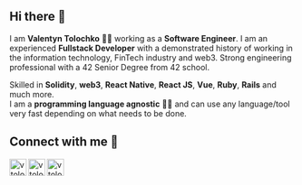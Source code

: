 ## Hi there 👋

I am **Valentyn Tolochko** 👨‍💻 working as a **Software Engineer**. I am an experienced **Fullstack Developer** with a demonstrated history of working in the information technology, FinTech industry and web3. 
Strong engineering professional with a 42 Senior Degree from 42 school.

Skilled in **Solidity**, **web3**, **React Native**, **React JS**, **Vue**, **Ruby**, **Rails** and much more.
<br />
I am a **programming language agnostic** 👨‍🎓 and can use any language/tool very fast depending on what needs to be done.

## Connect with me  📡

[<img align="left" alt="vtolochk | Twitter" height="30px" src="https://img.icons8.com/fluent/2x/twitter.png" />][twitter]
[<img align="left" alt="vtolochk | LinkedIn" height="30px" src="https://img.icons8.com/fluent/2x/linkedin.png" />][linkedin]
[<img align="left" alt="vtolochk | Instagram" height="30px" src="https://img.icons8.com/fluent/2x/instagram-new.png" />][instagram]

[twitter]: https://twitter.com/vtolochk
[linkedin]: https://linkedin.com/in/vtolochk
[instagram]: https://instagram.com/valentyn_tolochko
